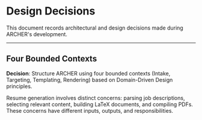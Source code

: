 # Design Decisions

This document records architectural and design decisions made during ARCHER's development.

---

## Four Bounded Contexts

**Decision**: Structure ARCHER using four bounded contexts (Intake, Targeting, Templating, Rendering) based on Domain-Driven Design principles.

Resume generation involves distinct concerns: parsing job descriptions, selecting relevant content, building LaTeX documents, and compiling PDFs. These concerns have different inputs, outputs, and responsibilities.


